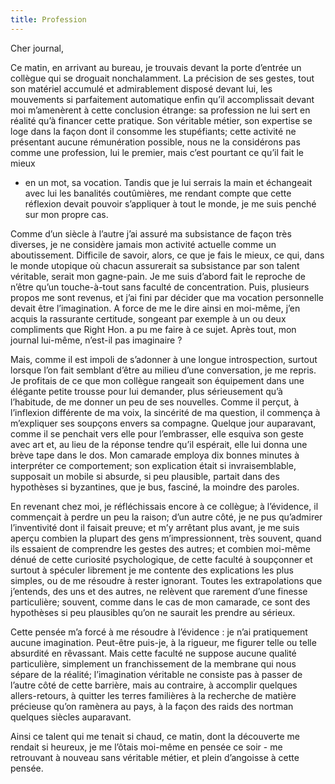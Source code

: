 ```yaml
---
title: Profession
---
```

Cher journal,


Ce matin, en arrivant au bureau, je trouvais devant la porte d’entrée un
collègue qui se droguait nonchalamment. La précision de ses gestes, tout
son matériel accumulé et admirablement disposé devant lui, les mouvements
si parfaitement automatique enfin qu’il accomplissait devant moi
m’amenèrent à cette conclusion étrange: sa profession ne lui sert en
réalité qu’à financer cette pratique. Son véritable métier, son expertise
se loge dans la façon dont il consomme les stupéfiants; cette activité ne
présentant aucune rémunération possible, nous ne la considérons pas comme
une profession, lui le premier, mais c’est pourtant ce qu’il fait le mieux
- en un mot, sa vocation. Tandis que je lui serrais la main et échangeait
avec lui les banalités coutûmières, me rendant compte que cette réflexion
devait pouvoir s’appliquer à tout le monde, je me suis penché sur mon
propre cas. 

Comme d’un siècle à l’autre j’ai assuré ma subsistance de façon très
diverses, je ne considère jamais mon activité actuelle comme un
aboutissement. Difficile de savoir, alors, ce que je fais le mieux, ce
qui, dans le monde utopique où chacun assurerait sa subsistance par son
talent véritable, serait mon gagne-pain. Je me suis d’abord fait le
reproche de n’être qu’un touche-à-tout sans faculté de concentration.
Puis, plusieurs propos me sont revenus, et j’ai fini par décider que ma
vocation personnelle devait être l’imagination. A force de me le dire
ainsi en moi-même, j’en acquis la rassurante certitude, songeant par
exemple à un ou deux compliments que Right Hon. a pu me faire à ce sujet.
Après tout, mon journal lui-même, n’est-il pas imaginaire ?

Mais, comme il est impoli de s’adonner à une longue introspection, surtout
lorsque l’on fait semblant d’être au milieu d’une conversation, je me
repris. Je profitais de ce que mon collègue rangeait son équipement dans
une élégante petite trousse pour lui demander, plus sérieusement qu’à
l’habitude, de me donner un peu de ses nouvelles. Comme il perçut, à
l’inflexion différente de ma voix, la sincérité de ma question, il
commença à m’expliquer ses soupçons envers sa compagne. Quelque jour
auparavant, comme il se penchait vers elle pour l’embrasser, elle esquiva
son geste avec art et, au lieu de la réponse tendre qu’il espérait, elle
lui donna une brève tape dans le dos. Mon camarade employa dix bonnes
minutes à interpréter ce comportement; son explication était si
invraisemblable, supposait un mobile si absurde, si peu plausible, partait
dans des hypothèses si byzantines, que je bus, fasciné, la moindre des
paroles.

En revenant chez moi, je réfléchissais encore à ce collègue; à l’évidence,
il commençait à perdre un peu la raison; d’un autre côté, je ne pus
qu’admirer l’inventivité dont il faisait preuve; et m’y arrêtant plus
avant, je me suis aperçu combien la plupart des gens m’impressionnent,
très souvent, quand ils essaient de comprendre les gestes des autres; et
combien moi-même dénué de cette curiosité psychologique, de cette faculté
à soupçonner et surtout à spéculer librement je me contente des
explications les plus simples, ou de me résoudre à rester ignorant. Toutes
les extrapolations que j’entends, des uns et des autres, ne relèvent que
rarement d’une finesse particulière; souvent, comme dans le cas de mon
camarade, ce sont des hypothèses si peu plausibles qu’on ne saurait les
prendre au sérieux. 

Cette pensée m’a forcé à me résoudre à l’évidence : je n’ai pratiquement
aucune imagination.  Peut-être puis-je, à la rigueur, me figurer telle ou
telle absurdité en rêvassant. Mais cette faculté ne suppose aucune qualité
particulière, simplement un franchissement de la membrane qui nous sépare
de la réalité; l’imagination véritable ne consiste pas à passer de l’autre
côté de cette barrière, mais au contraire, à accomplir quelques
allers-retours, à quitter les terres familières à la recherche de matière
précieuse qu’on ramènera au pays, à la façon des raids des nortman
quelques siècles auparavant. 

Ainsi ce talent qui me tenait si chaud, ce matin, dont la découverte me
rendait si heureux, je me l’ôtais moi-même en pensée ce soir - me
retrouvant à nouveau sans véritable métier, et plein d’angoisse à cette
pensée.
